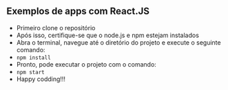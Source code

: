 ## Exemplos de apps com React.JS

<ul>
  <li>Primeiro clone o repositório</li>
  <li>Após isso, certifique-se que o node.js e npm estejam instalados</li>
  <li>Abra o terminal, navegue até o diretório do projeto e execute o seguinte comando:</li>
  <li><code>npm install</code></li>
  <li>Pronto, pode executar o projeto com o comando:</li>
  <li><code>npm start</code></li>
  <li>Happy codding!!!</li>
</ul>
